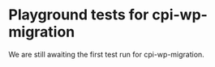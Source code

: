 # Playground tests for cpi-wp-migration
We are still awaiting the first test run for cpi-wp-migration.
